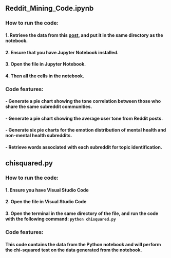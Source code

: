 ## Reddit_Mining_Code.ipynb
### How to run the code:
#### 1. Retrieve the data from this [post](https://www.reddit.com/r/datasets/comments/3bxlg7/i_have_every_publicly_available_reddit_comment/), and put it in the same directory as the notebook.
#### 2. Ensure that you have Jupyter Notebook installed.
#### 3. Open the file in Jupyter Notebook.
#### 4. Then all the cells in the notebook.
### Code features:
#### - Generate a pie chart showing the tone correlation between those who share the same subreddit communities.
#### - Generate a pie chart showing the average user tone from Reddit posts.
#### - Generate six pie charts for the emotion distribution of mental health and non-mental health subreddits.
#### - Retrieve words associated with each subreddit for topic identification.


## chisquared.py
### How to run the code:
#### 1. Ensure you have Visual Studio Code
#### 2. Open the file in Visual Studio Code
#### 3. Open the terminal in the same directory of the file, and run the code with the following command: `python chisquared.py`
### Code features:
#### This code contains the data from the Python notebook and will perform the chi-squared test on the data generated from the notebook.
